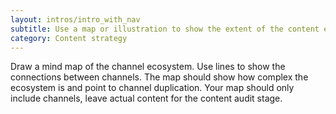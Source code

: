 ```yaml
---
layout: intros/intro_with_nav
subtitle: Use a map or illustration to show the extent of the content ecosystem. 
category: Content strategy
---
```


Draw a mind map of the channel ecosystem. Use lines to show the connections between channels. The map should show how complex the ecosystem is and point to channel duplication. Your map should only include channels, leave actual content for the content audit stage.

